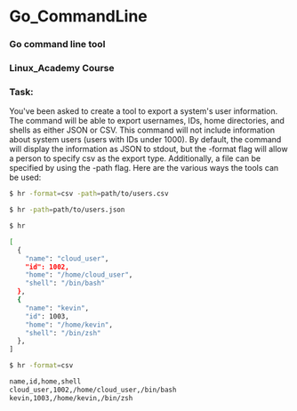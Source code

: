# Go_CommandLine
### Go command line tool 
### Linux_Academy Course

### Task: 
You've been asked to create a tool to export a system's user information.
The command will be able to export usernames, IDs, home directories,
and shells as either JSON or CSV.
This command will not include information about system users
(users with IDs under 1000). By default, the command will display
the information as JSON to stdout, but the -format flag will allow a
person to specify csv as the export type. Additionally, a file can be
specified by using the -path flag.
Here are the various ways the tools can be used:



```bash
$ hr -format=csv -path=path/to/users.csv
```
```bash
$ hr -path=path/to/users.json
```

```bash
$ hr

[
  {
    "name": "cloud_user",
    "id": 1002,
    "home": "/home/cloud_user",
    "shell": "/bin/bash"
  },
  {
    "name": "kevin",
    "id": 1003,
    "home": "/home/kevin",
    "shell": "/bin/zsh"
  },
]
```
```bash
$ hr -format=csv

name,id,home,shell
cloud_user,1002,/home/cloud_user,/bin/bash
kevin,1003,/home/kevin,/bin/zsh
```
